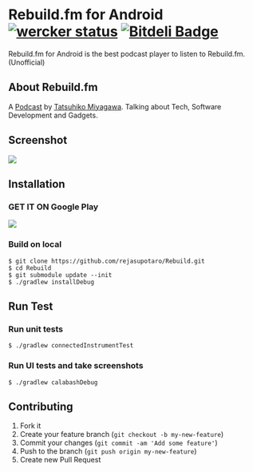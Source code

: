 Rebuild.fm for Android [![wercker status](https://app.wercker.com/status/bac4cd5c8d65b004a6b81f8f01ef5524 "wercker status")](https://app.wercker.com/project/bykey/bac4cd5c8d65b004a6b81f8f01ef5524) [![Bitdeli Badge](https://d2weczhvl823v0.cloudfront.net/rejasupotaro/rebuild/trend.png)](https://bitdeli.com/free "Bitdeli Badge")
======

Rebuild.fm for Android is the best podcast player to listen to Rebuild.fm. (Unofficial)

About Rebuild.fm
------
A [Podcast](http://rebuild.fm/) by [Tatsuhiko Miyagawa](https://twitter.com/miyagawa). Talking about Tech, Software Development and Gadgets.

Screenshot
------

<img src="https://raw2.github.com/rejasupotaro/Rebuild/master/screenshot.png">

Installation
------

### GET IT ON Google Play

[![](https://dl.dropboxusercontent.com/u/54255753/blog/201402/en_generic_rgb_wo_60.png)](https://play.google.com/store/apps/details?id=rejasupotaro.rebuild)

### Build on local

```
$ git clone https://github.com/rejasupotaro/Rebuild.git
$ cd Rebuild
$ git submodule update --init
$ ./gradlew installDebug
```

Run Test
------

### Run unit tests

```
$ ./gradlew connectedInstrumentTest
```

### Run UI tests and take screenshots

```
$ ./gradlew calabashDebug
```

Contributing
------

1. Fork it
2. Create your feature branch (`git checkout -b my-new-feature`)
3. Commit your changes (`git commit -am 'Add some feature'`)
4. Push to the branch (`git push origin my-new-feature`)
5. Create new Pull Request
